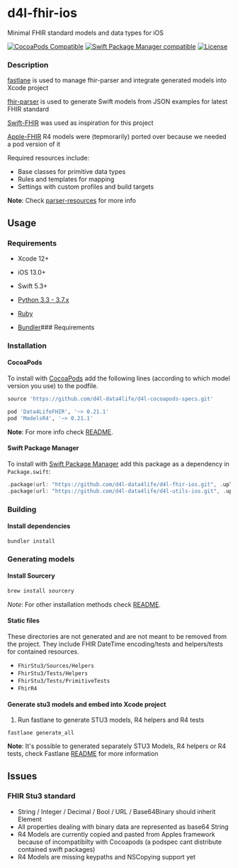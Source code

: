 # d4l-fhir-ios
Minimal FHIR standard models and data types for iOS

[![CocoaPods Compatible](https://img.shields.io/badge/pod-v0.22.0-blue.svg)](https://github.com/CocoaPods/CocoaPods)
[![Swift Package Manager compatible](https://img.shields.io/badge/SPM-compatible-brightgreen.svg?style=flat&colorA=28a745&&colorB=4E4E4E)](https://github.com/apple/swift-package-manager)
[![License](https://img.shields.io/badge/license-PRIVATE-blue.svg)](https://github.com/d4l-data4life/d4l-fhir-ios/blob/main/LICENSE)


### Description
[fastlane](https://fastlane.tools/) is used to manage fhir-parser and integrate generated models into Xcode project

[fhir-parser](https://github.com/gesundheitscloud/fhir-parser) is used to generate Swift models from JSON examples for latest FHIR standard

[Swift-FHIR](https://github.com/smart-on-fhir/Swift-FHIR) was used as inspiration for this project

[Apple-FHIR](https://github.com/apple/FHIRModels) R4 models were (tepmorarily) ported over because we needed a pod version of it

Required resources include:
* Base classes for primitive data types
* Rules and templates for mapping
* Settings with custom profiles and build targets

**Note**: Check [parser-resources](parser-resources/) for more info

## Usage
### Requirements
* Xcode 12+
* iOS 13.0+
* Swift 5.3+

* [Python 3.3 - 3.7.x](https://www.python.org/)
* [Ruby](https://www.ruby-lang.org/)
* [Bundler](http://bundler.io/)### Requirements

### Installation

#### CocoaPods

To install with [CocoaPods](https://cocoapods.org/) add the following lines (according to which model version you use) to the podfile.

```ruby
source 'https://github.com/d4l-data4life/d4l-cocoapods-specs.git'

pod 'Data4LifeFHIR', '~> 0.21.1'
pod 'ModelsR4', '~> 0.21.1'
```

**Note**: For more info check [README](https://github.com/d4l-data4life/d4l-cocoapods-specs/blob/master/README.md).

#### Swift Package Manager

To install with [Swift Package Manager](https://swift.org/package-manager/) add this package as a dependency in `Package.swift`:

```swift
.package(url: "https://github.com/d4l-data4life/d4l-fhir-ios.git", .upToNextMinor(from: "0.21.1"))
.package(url: "https://github.com/d4l-data4life/d4l-utils-ios.git", .upToNextMinor(from: "0.6.0"))
```

### Building

#### Install dependencies
```
bundler install
```

### Generating models

#### Install Sourcery

```sh
brew install sourcery
```
*Note*: For other installation methods check [README](https://github.com/krzysztofzablocki/Sourcery).

#### Static files
These directories are not generated and are not meant to be removed from the project. They include FHIR DateTime encoding/tests and helpers/tests for contained resources.
* `FhirStu3/Sources/Helpers`
* `FhirStu3/Tests/Helpers`
* `FhirStu3/Tests/PrimitiveTests`
* `FhirR4`

#### Generate stu3 models and embed into Xcode project
1. Run fastlane to generate STU3 models, R4 helpers and R4 tests  
```
fastlane generate_all
```

**Note**: It's possible to generated separately STU3 Models, R4 helpers or R4 tests, check Fastlane [README](fastlane/README.md) for more information

## Issues
### FHIR Stu3 standard
- String / Integer / Decimal / Bool / URL / Base64Binary should inherit Element
- All properties dealing with binary data are represented as base64 String
- R4 Models are currently copied and pasted from Apples framework because of incompatibilty with Cocoapods (a podspec cant distribute contained swift packages)
- R4 Models are missing keypaths and NSCopying support yet
